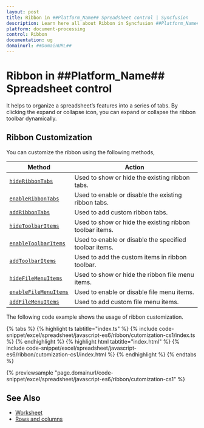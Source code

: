 ```yaml
---
layout: post
title: Ribbon in ##Platform_Name## Spreadsheet control | Syncfusion
description: Learn here all about Ribbon in Syncfusion ##Platform_Name## Spreadsheet control of Syncfusion Essential JS 2 and more.
platform: document-processing
control: Ribbon 
documentation: ug
domainurl: ##DomainURL##
---
```


# Ribbon in ##Platform_Name## Spreadsheet control

It helps to organize a spreadsheet’s features into a series of tabs. By clicking the expand or collapse icon, you can expand or collapse the ribbon toolbar dynamically.

## Ribbon Customization

You can customize the ribbon using the following methods,

| Method | Action |
|-------|---------|
| [`hideRibbonTabs`](https://ej2.syncfusion.com/documentation/api/spreadsheet/#hideribbontabs) | Used to show or hide the existing ribbon tabs. |
| [`enableRibbonTabs`](https://ej2.syncfusion.com/documentation/api/spreadsheet/#enableribbontabs) | Used to enable or disable the existing ribbon tabs. |
| [`addRibbonTabs`](https://ej2.syncfusion.com/documentation/api/spreadsheet/#addribbontabs) | Used to add custom ribbon tabs. |
| [`hideToolbarItems`](https://ej2.syncfusion.com/documentation/api/spreadsheet/#hidetoolbaritems) | Used to show or hide the existing ribbon toolbar items. |
| [`enableToolbarItems`](https://ej2.syncfusion.com/documentation/api/spreadsheet/#enabletoolbaritems) | Used to enable or disable the specified toolbar items. |
| [`addToolbarItems`](https://ej2.syncfusion.com/documentation/api/spreadsheet/#addtoolbaritems) | Used to add the custom items in ribbon toolbar. |
| [`hideFileMenuItems`](https://ej2.syncfusion.com/documentation/api/spreadsheet/#hidefilemenuitems) | Used to show or hide the ribbon file menu items. |
| [`enableFileMenuItems`](https://ej2.syncfusion.com/documentation/api/spreadsheet/#enablefilemenuitems) | Used to enable or disable file menu items. |
| [`addFileMenuItems`](https://ej2.syncfusion.com/documentation/api/spreadsheet/#addfilemenuitems) | Used to add custom file menu items. |

The following code example shows the usage of ribbon customization.

{% tabs %}
{% highlight ts tabtitle="index.ts" %}
{% include code-snippet/excel/spreadsheet/javascript-es6/ribbon/cutomization-cs1/index.ts %}
{% endhighlight %}
{% highlight html tabtitle="index.html" %}
{% include code-snippet/excel/spreadsheet/javascript-es6/ribbon/cutomization-cs1/index.html %}
{% endhighlight %}
{% endtabs %}
        
{% previewsample "page.domainurl/code-snippet/excel/spreadsheet/javascript-es6/ribbon/cutomization-cs1" %}

## See Also

* [Worksheet](./worksheet)
* [Rows and columns](./rows-and-columns)
